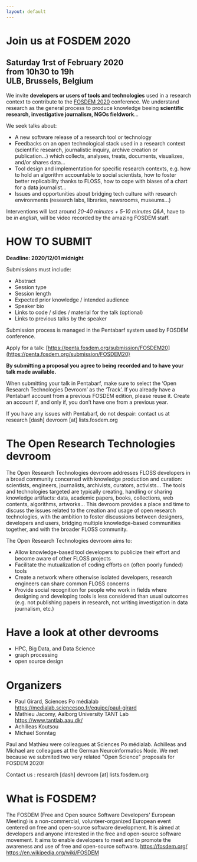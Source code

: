 ```yaml
---
layout: default
---
```

# Join us at FOSDEM 2020
## Saturday 1rst of February 2020<br> from 10h30 to 19h<br>ULB, Brussels, Belgium

We invite **developers or users of tools and technologies** used in a research context to contribute to the [FOSDEM 2020](https://fosdem.org) conference.
We understand research as the general process to produce knowledge beeing **scientific research, investigative journalism, NGOs fieldwork**... 

We seek talks about: 

- A new software release of a research tool or technology
- Feedbacks on an open technological stack used in a research context (scientific research, journalistic inquiry, archive creation or publication…) which collects, analyses, treats, documents, visualizes, and/or shares data…
- Tool design and implementation for specific research contexts, e.g. how to hold an algorithm accountable to social scientists, how to foster better replicability thanks to FLOSS, how to cope with biases of a chart for a data journalist…
- Issues and opportunities about bridging tech culture with research environments (research labs, libraries, newsrooms, museums...)

Interventions will last around *20-40 minutes + 5-10 minutes Q&A*, have to be *in english*, will be video recorded by the amazing FOSDEM staff.

# HOW TO SUBMIT

**Deadline: 2020/12/01 midnight**

Submissions must include:
- Abstract
- Session type
- Session length
- Expected prior knowledge / intended audience
- Speaker bio
- Links to code / slides / material for the talk (optional)
- Links to previous talks by the speaker

Submission process is managed in the Pentabarf system used by FOSDEM conference.

Apply for a talk: [https://penta.fosdem.org/submission/FOSDEM20](https://penta.fosdem.org/submission/FOSDEM20)

**By submitting a proposal you agree to being recorded and to have your talk made available.**

When submitting your talk in Pentabarf, make sure to select the ‘Open Research Technologies Devroom’ as the ‘Track’.
If you already have a Pentabarf account from a previous FOSDEM edition, please reuse it. Create an account if, and only if, you don’t have one from a previous year.

If you have any issues with Pentabarf, do not despair: contact us at research [dash] devroom [at] lists.fosdem.org

# The Open Research Technologies devroom

The Open Research Technologies devroom addresses FLOSS developers in a broad community concerned with knowledge production and curation: scientists, engineers, journalists, archivists, curators, activists…
The tools and technologies targeted are typically creating, handling or sharing knowledge artifacts: data, academic papers, books, collections, web contents, algorithms, artworks…
This devroom provides a place and time to discuss the issues related to the creation and usage of open research technologies, with the ambition to foster discussions between designers, developers and users, bridging multiple knowledge-based communities together, and with the broader FLOSS community.

The Open Research Technologies devroom aims to:
- Allow knowledge-based tool developers to publicize their effort and become aware of other FLOSS projects
- Facilitate the mutualization of coding efforts on (often poorly funded) tools
- Create a network where otherwise isolated developers, research engineers can share common FLOSS concerns
- Provide social recognition for people who work in fields where designing and developing tools is less considered than usual outcomes (e.g. not publishing papers in research, not writing investigation in data journalism, etc.)

# Have a look at other devrooms
- HPC, Big Data, and Data Science
- graph processing
- open source design

# Organizers
- Paul Girard, Sciences Po médialab https://medialab.sciencespo.fr/equipe/paul-girard
- Mathieu Jacomy, Aalborg University TANT Lab https://www.tantlab.aau.dk/
- Achilleas Koutsou
- Michael Sonntag

Paul and Mathieu were colleagues at Sciences Po médialab.
Achilleas and Michael are colleagues at the German Neuroinformatics Node.
We met because we submited two very related "Open Science" proposals for FOSDEM 2020!

Contact us : research [dash] devroom [at] lists.fosdem.org

# What is FOSDEM?
The FOSDEM (Free and Open source Software Developers' European Meeting) is a non-commercial, volunteer-organized European event centered on free and open-source software development. It is aimed at developers and anyone interested in the free and open-source software movement. It aims to enable developers to meet and to promote the awareness and use of free and open-source software.
https://fosdem.org/
https://en.wikipedia.org/wiki/FOSDEM
